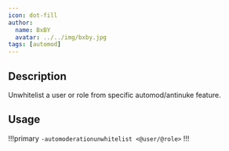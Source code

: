 ```yaml
---
icon: dot-fill
author:
  name: BxBY
  avatar: ../../img/bxby.jpg
tags: [automod]
---
```


## Description
Unwhitelist a user or role from specific automod/antinuke feature.

## Usage
!!!primary
`-automoderationunwhitelist <@user/@role>`
!!!